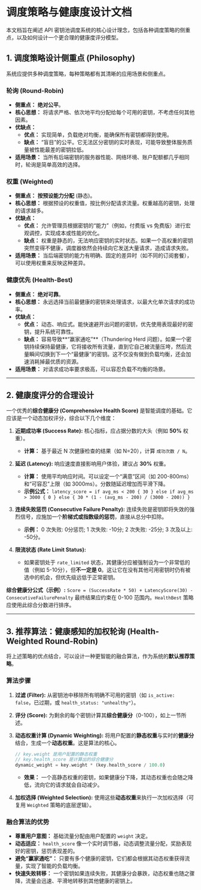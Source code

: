 # 调度策略与健康度设计文档

本文档旨在阐述 API 密钥池调度系统的核心设计理念，包括各种调度策略的侧重点，以及如何设计一个更合理的健康度评分模型。

## 1. 调度策略设计侧重点 (Philosophy)

系统应提供多种调度策略，每种策略都有其清晰的应用场景和侧重点。

### 轮询 (Round-Robin)

- **侧重点：** **绝对公平**。
- **核心思想：** 将请求严格、依次地平均分配给每个可用的密钥，不考虑任何其他因素。
- **优缺点：**
    - **优点：** 实现简单，负载绝对均衡，能确保所有密钥都得到使用。
    - **缺点：** “盲目”的公平。它无法区分密钥的实时表现，可能导致整体服务质量被性能最差的密钥拉低。
- **适用场景：** 当所有后端密钥的服务器性能、网络环境、账户配额都几乎相同时，轮询是简单高效的选择。

### 权重 (Weighted)

- **侧重点：** **按预设能力分配** (静态)。
- **核心思想：** 根据预设的权重值，按比例分配请求流量。权重越高的密钥，处理的请求越多。
- **优缺点：**
    - **优点：** 允许管理员根据密钥的“能力”（例如，付费版 vs 免费版）进行宏观调控，实现成本或性能的优化。
    - **缺点：** 权重是静态的，无法响应密钥的实时状态。如果一个高权重的密钥突然变得不健康，调度器依然会持续向它发送大量请求，造成请求失败。
- **适用场景：** 当后端密钥的能力有明确、固定的差异时（如不同的订阅套餐），可以使用权重来反映这种差异。

### 健康优先 (Health-Best)

- **侧重点：** **绝对可靠**。
- **核心思想：** 永远选择当前最健康的密钥来处理请求，以最大化单次请求的成功率。
- **优缺点：**
    - **优点：** 动态、响应式。能快速避开出问题的密钥，优先使用表现最好的密钥，提升系统可靠性。
    - **缺点：** 容易导致**“赢家通吃”**（Thundering Herd 问题）。如果一个密钥持续保持最健康，它将接收所有流量，直到它自己被流量压垮，然后流量瞬间切换到下一个“最健康”的密钥。这不仅没有做到负载均衡，还会加速消耗掉最优质的资源。
- **适用场景：** 对请求成功率要求极高，可以容忍负载不均衡的场景。

---

## 2. 健康度评分的合理设计

一个优秀的**综合健康分 (Comprehensive Health Score)** 是智能调度的基础。它应该是一个动态加权评分，综合以下几个维度：

1.  **近期成功率 (Success Rate):** 核心指标，应占据分数的大头（例如 **50%** 权重）。
    - **计算：** 基于最近 N 次健康检查的结果（如 N=20），计算 `成功次数 / N`。

2.  **延迟 (Latency):** 响应速度直接影响用户体验，建议占 **30%** 权重。
    - **计算：** 使用平均响应时间。可以设定一个“满意”区间（如 200-800ms）和“可容忍”上限（如 3000ms）。分数随延迟增加而平滑下降。
    - **示例公式：** `latency_score = if avg_ms < 200 { 30 } else if avg_ms > 3000 { 0 } else { 30 * (1 - (avg_ms - 200) / (3000 - 200)) }`

3.  **连续失败惩罚 (Consecutive Failure Penalty):** 连续失败是密钥即将失效的强烈信号，应施加一个**阶梯式或指数级的惩罚**，直接从总分中扣除。
    - **示例：** 0 次失败: 0分惩罚; 1 次失败: -10分; 2 次失败: -25分; 3 次及以上: -50分。

4.  **限流状态 (Rate Limit Status):**
    - 如果密钥处于 `rate_limited` 状态，其健康分应被强制设为一个非常低的值（例如 5-10分），但**不一定是 0**。这让它在没有其他可用密钥时仍有被选中的机会，但优先级远低于正常密钥。

**综合健康分公式（示例）:**
`Score = (SuccessRate * 50) + LatencyScore(30) - ConsecutiveFailurePenalty`
最终结果应约束在 0-100 范围内。`HealthBest` 策略应使用此综合分数进行排序。

---

## 3. 推荐算法：健康感知的加权轮询 (Health-Weighted Round-Robin)

将上述策略的优点结合，可以设计一种更智能的融合算法，作为系统的**默认推荐策略**。

### 算法步骤

1.  **过滤 (Filter):** 从密钥池中移除所有明确不可用的密钥（如 `is_active: false`，已过期，或 `health_status: "unhealthy"`）。

2.  **评分 (Score):** 为剩余的每个密钥计算其**综合健康分**（0-100），如上一节所述。

3.  **动态权重计算 (Dynamic Weighting):** 将用户配置的**静态权重**与实时的**健康分**结合，生成一个**动态权重**。这是算法的核心。
    ```rust
    // key.weight 是用户配置的静态权重
    // key.health_score 是计算出的综合健康分
    dynamic_weight = key.weight * (key.health_score / 100.0)
    ```
    - **效果：** 一个高静态权重的密钥，如果健康分下降，其动态权重也会随之降低，流向它的请求就会自动减少。

4.  **加权选择 (Weighted Selection):** 使用这些**动态权重**来执行一次加权选择（可复用 `Weighted` 策略的底层逻辑）。

### 融合算法的优势

- **尊重用户意图：** 基础流量分配由用户配置的 `weight` 决定。
- **动态适应：** `health_score` 像一个实时调节器，动态调整流量分配，奖励表现好的密钥，惩罚表现差的。
- **避免“赢家通吃”：** 只要有多个健康的密钥，它们都会根据其动态权重获得流量，实现了智能的负载均衡。
- **快速失败转移：** 一个密钥如果连续失败，其健康分会暴跌，动态权重也随之骤降，流量会迅速、平滑地转移到其他健康的密钥上。
